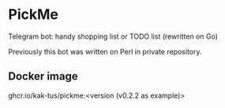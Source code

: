 # PickMe

Telegram bot: handy shopping list or TODO list (rewritten on Go)

Previously this bot was written on Perl in private repository.

## Docker image

 ghcr.io/kak-tus/pickme:<version (v0.2.2 as example)>
